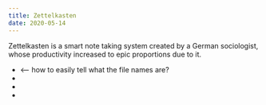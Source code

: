 ```yaml
---
title: Zettelkasten
date: 2020-05-14
---
```


Zettelkasten is a smart note taking system created by a German sociologist, whose productivity increased to epic proportions due to it.

* <what-is-it> <-- how to easily tell what the file names are?
* <what-does-it-do>
* <why-different>
* <how-to-implement>

